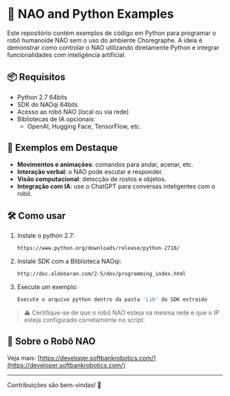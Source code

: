 

 # 🤖 NAO and Python Examples

Este repositório contém exemplos de código em Python para programar o robô humanoide NAO sem o uso do ambiente Choregraphe. A ideia é demonstrar como controlar o NAO utilizando diretamente Python e integrar funcionalidades com inteligência artificial.

## 📦 Requisitos

- Python 2.7 64bits
- SDK do NAOqi 64bits
- Acesso ao robô NAO (local ou via rede)
- Bibliotecas de IA opcionais:
  - OpenAI, Hugging Face, TensorFlow, etc.


## 🚀 Exemplos em Destaque

- **Movimentos e animações**: comandos para andar, acenar, etc.
- **Interação verbal**: o NAO pode escutar e responder.
- **Visão computacional**: detecção de rostos e objetos.
- **Integração com IA**: use o ChatGPT para conversas inteligentes com o robô.

## 🛠️ Como usar

1. Instale o python 2.7:
    ```bash
    https://www.python.org/downloads/release/python-2718/
    ```

2. Instale SDK com a Bliblioteca NAOqi:
    ```bash
    http://doc.aldebaran.com/2-5/dev/programming_index.html
    ```

3. Execute um exemplo:
    ```bash
    Execute o arquivo python dentro da pasta 'Lib' do SDK extraido
    ```

> ⚠️ Certifique-se de que o robô NAO esteja na mesma rede e que o IP esteja configurado corretamente no script.

## 🧠 Sobre o Robô NAO

Veja mais: [https://developer.softbankrobotics.com/](https://developer.softbankrobotics.com/)

---

Contribuições são bem-vindas! 🚧




